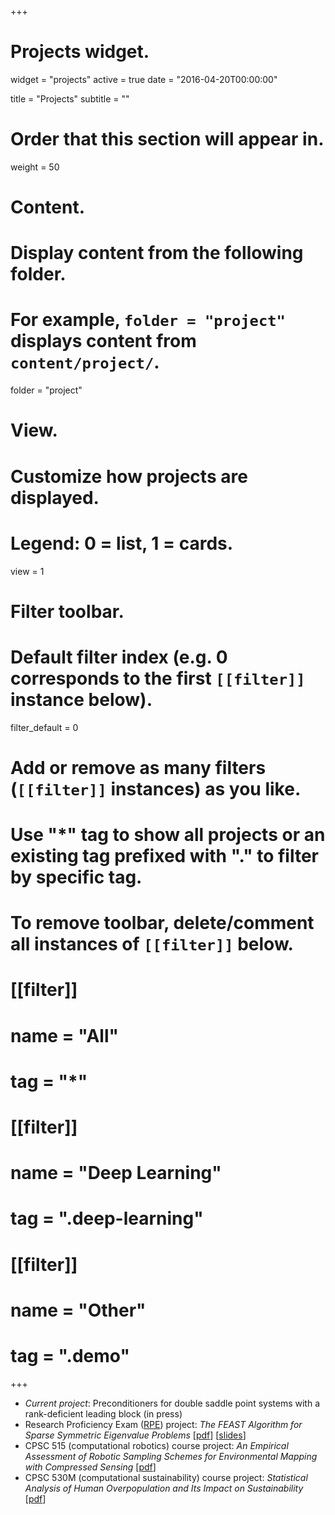 +++
# Projects widget.
widget = "projects"
active = true
date = "2016-04-20T00:00:00"

title = "Projects"
subtitle = ""

# Order that this section will appear in.
weight = 50

# Content.
# Display content from the following folder.
# For example, `folder = "project"` displays content from `content/project/`.
folder = "project"

# View.
# Customize how projects are displayed.
# Legend: 0 = list, 1 = cards.
view = 1

# Filter toolbar.

# Default filter index (e.g. 0 corresponds to the first `[[filter]]` instance below).
filter_default = 0

# Add or remove as many filters (`[[filter]]` instances) as you like.
# Use "*" tag to show all projects or an existing tag prefixed with "." to filter by specific tag.
# To remove toolbar, delete/comment all instances of `[[filter]]` below.
# [[filter]]
#   name = "All"
#   tag = "*"
#  
# [[filter]]
#   name = "Deep Learning"
#   tag = ".deep-learning"
#
# [[filter]]
#   name = "Other"
#   tag = ".demo"

+++

- *Current project*: Preconditioners for double saddle point systems with a rank-deficient leading block (in press)
- Research Proficiency Exam ([RPE](https://www.cs.ubc.ca/students/grad/policies/grad-handbook/research-proficiency-evaluation-rpe/rpe-examination)) project: *The FEAST Algorithm for Sparse Symmetric Eigenvalue Problems* [[pdf](publication/sbradley_rpe.pdf)] [[slides](talk/sbradley_rpe_presentation.pdf)]
- CPSC 515 (computational robotics) course project: *An Empirical Assessment of Robotic Sampling Schemes for Environmental Mapping with Compressed Sensing* [[pdf](publication/bradley_cs_robotics.pdf)]
- CPSC 530M (computational sustainability) course project: *Statistical Analysis of Human Overpopulation and Its Impact on Sustainability* [[pdf](publication/sbradley_sustainability_project.pdf)]